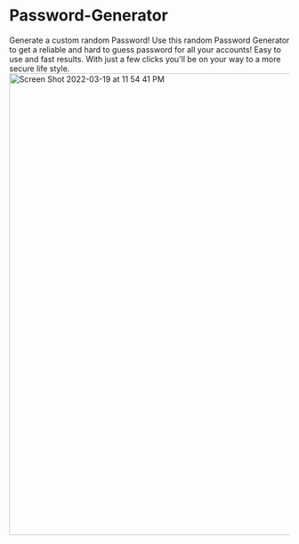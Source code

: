 # Password-Generator
Generate a custom random Password!
Use this random Password Generator to get a reliable and hard to guess password for all your accounts!
Easy to use and fast results. With just a few clicks you'll be on your way to a more secure life style.
<img width="830" alt="Screen Shot 2022-03-19 at 11 54 41 PM" src="https://user-images.githubusercontent.com/60634270/159150217-67bf6853-998e-4c6c-88db-56dfba807f23.png">
